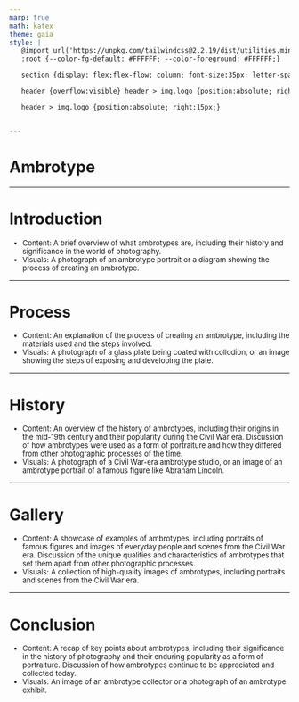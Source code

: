 ```yaml
---
marp: true
math: katex
theme: gaia
style: |
   @import url('https://unpkg.com/tailwindcss@2.2.19/dist/utilities.min.css');
   :root {--color-fg-default: #FFFFFF; --color-foreground: #FFFFFF;}

   section {display: flex;flex-flow: column; font-size:35px; letter-spacing:1.4px;}

   header {overflow:visible} header > img.logo {position:absolute; right:15px;}

   header > img.logo {position:absolute; right:15px;}


---
```

<!-- backgroundImage: url('backgrounds/aaabstract (8).png') -->
<!-- _class: lead -->

 # Ambrotype

---
<style scoped>p,li {font-size:0.92em}</style>

 # Introduction

- Content: A brief overview of what ambrotypes are, including their history and significance in the world of photography.
- Visuals: A photograph of an ambrotype portrait or a diagram showing the process of creating an ambrotype.

---
<style scoped>p,li {font-size:0.92em}</style>

 # Process
- Content: An explanation of the process of creating an ambrotype, including the materials used and the steps involved.
- Visuals: A photograph of a glass plate being coated with collodion, or an image showing the steps of exposing and developing the plate.


---
<style scoped>p,li {font-size:0.92em}</style>

 # History
- Content: An overview of the history of ambrotypes, including their origins in the mid-19th century and their popularity during the Civil War era. Discussion of how ambrotypes were used as a form of portraiture and how they differed from other photographic processes of the time.
- Visuals: A photograph of a Civil War-era ambrotype studio, or an image of an ambrotype portrait of a famous figure like Abraham Lincoln.


---
<style scoped>p,li {font-size:0.92em}</style>

 # Gallery
- Content: A showcase of examples of ambrotypes, including portraits of famous figures and images of everyday people and scenes from the Civil War era. Discussion of the unique qualities and characteristics of ambrotypes that set them apart from other photographic processes.
- Visuals: A collection of high-quality images of ambrotypes, including portraits and scenes from the Civil War era.


---
<style scoped>p,li {font-size:0.92em}</style>

 # Conclusion
- Content: A recap of key points about ambrotypes, including their significance in the history of photography and their enduring popularity as a form of portraiture. Discussion of how ambrotypes continue to be appreciated and collected today.
- Visuals: An image of an ambrotype collector or a photograph of an ambrotype exhibit.
